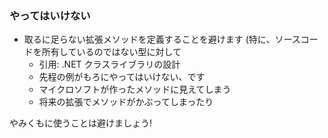 ### やってはいけない

* 取るに足らない拡張メソッドを定義することを避けます (特に、ソースコードを所有しているのではない型に対して
  - 引用: .NET クラスライブラリの設計
  - 先程の例がもろにやってはいけない、です
  - マイクロソフトが作ったメソッドに見えてしまう
  - 将来の拡張でメソッドがかぶってしまったり


やみくもに使うことは避けましょう! <!-- .element: class="fragment" data-fragment-index="1" style="color: #ff2222" -->
